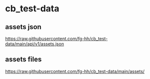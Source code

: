 # cb_test-data

## assets json
https://raw.githubusercontent.com/fg-hh/cb_test-data/main/api/v1/assets.json


## assets files
https://raw.githubusercontent.com/fg-hh/cb_test-data/main/assets/
